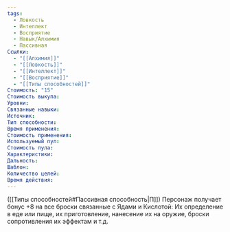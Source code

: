 ```yaml
---
tags:
  - Ловкость
  - Интеллект
  - Восприятие
  - Навык/Алхимия
  - Пассивная
Ссылки:
  - "[[Алхимия]]"
  - "[[Ловкость]]"
  - "[[Интеллект]]"
  - "[[Восприятие]]"
  - "[[Типы способностей]]"
Стоимость: "15"
Стоимость выкупа:
Уровни:
Связанные навыки:
Источник:
Тип способности:
Время применения:
Стоимость применения:
Используемый пул:
Стоимость пула:
Характеристики:
Дальность:
Шаблон:
Количество целей:
Время действия:
---
```

([[Типы способностей#Пассивная способность|П]]) Персонаж получает бонус +8 на все броски связанные с Ядами и Кислотой: Их определение в еде или пище, их приготовление, нанесение их на оружие, броски сопротивления их эффектам и т.д.